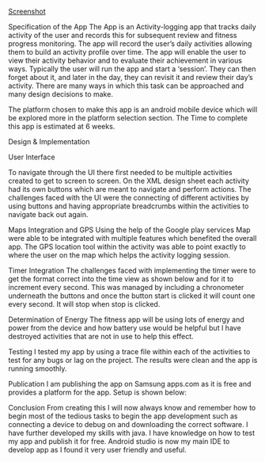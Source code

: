 
[Screenshot](file://C:/Users/Chris/OneDrive/Pictures/FitnessScreenshot.PNG)

Specification of the App 
The App is an Activity-logging app that tracks daily activity of the user and records this for subsequent review and fitness progress monitoring. 
The app will record the user’s daily activities allowing them to build an activity profile over time. The app will enable the user to view their activity behavior and to evaluate their achievement in various ways.
Typically the user will run the app and start a ‘session’. They can then forget about it, and later in the day, they can revisit it and review their day’s activity.
There are many ways in which this task can be approached and many design decisions to make.

The platform chosen to make this app is an android mobile device which will be explored more in the platform selection section. The Time to complete this app is estimated at 6 weeks. 

Design & Implementation 

User Interface

To navigate through the UI there first needed to be multiple activities created to get to screen to screen. On the XML design sheet each activity had its own buttons which are meant to navigate and perform actions. The challenges faced with the UI were the connecting of different activities by using buttons and having appropriate breadcrumbs within the activities to navigate back out again. 

Maps Integration and GPS 
Using the help of the Google play services Map were able to be integrated with multiple features which benefited the overall app. The GPS location tool within the activity was able to point exactly to where the user on the map which helps the activity logging session. 

Timer Integration
The challenges faced with implementing the timer were to get the format correct into the time view as shown below and for it to increment every second. This was managed by including a chronometer underneath the buttons and once the button start is clicked it will count one every second. It will stop when stop is clicked.  

Determination of Energy 
The fitness app will be using lots of energy and power from the device and how battery use would be helpful but I have destroyed activities that are not in use to help this effect.

Testing 
I tested my app by using a trace file within each of the activities to test for any bugs or lag on the project. The results were clean and the app is running smoothly. 

Publication 
I am publishing the app on Samsung apps.com as it is free and provides a platform for the app. Setup is shown below:
 
Conclusion 
From creating this I will now always know and remember how to begin most of the tedious tasks to begin the app development such as connecting a device to debug on and downloading the correct software.  I have further developed my skills with java. I have knowledge on how to test my app and publish it for free. Android studio is now my main IDE to develop app as I found it very user friendly and useful. 

